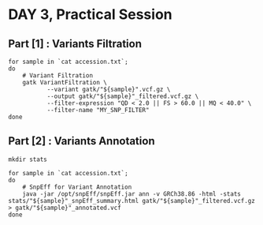 # DAY 3, Practical Session

## Part [1] : Variants Filtration 
```
for sample in `cat accession.txt`;
do
    # Variant Filtration    
    gatk VariantFiltration \
           --variant gatk/"${sample}".vcf.gz \
           --output gatk/"${sample}"_filtered.vcf.gz \
           --filter-expression "QD < 2.0 || FS > 60.0 || MQ < 40.0" \
           --filter-name "MY_SNP_FILTER"
done
```
## Part [2] : Variants Annotation
```
mkdir stats

for sample in `cat accession.txt`;
do
    # SnpEff for Variant Annotation
    java -jar /opt/snpEff/snpEff.jar ann -v GRCh38.86 -html -stats stats/"${sample}"_snpEff_summary.html gatk/"${sample}"_filtered.vcf.gz > gatk/"${sample}"_annotated.vcf
done
```
